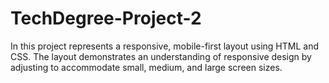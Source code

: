# TechDegree-Project-2
In this project represents a responsive, mobile-first layout using HTML and CSS. 
The layout demonstrates an understanding of responsive design by adjusting to accommodate small, medium, and large screen sizes.